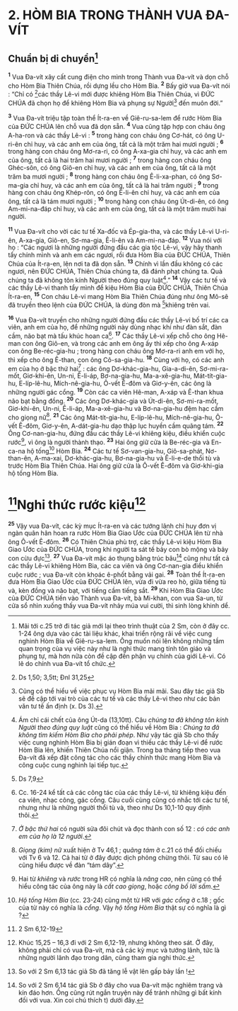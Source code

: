 # 2. HÒM BIA TRONG THÀNH VUA ĐA-VÍT
## Chuẩn bị di chuyển[^1]
<sup><b>1</b></sup> Vua Đa-vít xây cất cung điện cho mình trong Thành vua Đa-vít và dọn chỗ cho Hòm Bia Thiên Chúa, rồi dựng lều cho Hòm Bia. <sup><b>2</b></sup> Bấy giờ vua Đa-vít nói : “Chỉ có [^1*]các thầy Lê-vi mới được khiêng Hòm Bia Thiên Chúa, vì ĐỨC CHÚA đã chọn họ để khiêng Hòm Bia và phụng sự Người[^2] đến muôn đời.”

<sup><b>3</b></sup> Vua Đa-vít triệu tập toàn thể Ít-ra-en về Giê-ru-sa-lem để rước Hòm Bia của ĐỨC CHÚA lên chỗ vua đã dọn sẵn. <sup><b>4</b></sup> Vua cũng tập hợp con cháu ông A-ha-ron và các thầy Lê-vi : <sup><b>5</b></sup> trong hàng con cháu ông Cơ-hát, có ông U-ri-ên chỉ huy, và các anh em của ông, tất cả là một trăm hai mươi người ; <sup><b>6</b></sup> trong hàng con cháu ông Mơ-ra-ri, có ông A-xa-gia chỉ huy, và các anh em của ông, tất cả là hai trăm hai mươi người ; <sup><b>7</b></sup> trong hàng con cháu ông Ghéc-sôn, có ông Giô-en chỉ huy, và các anh em của ông, tất cả là một trăm ba mươi người ; <sup><b>8</b></sup> trong hàng con cháu ông Ê-li-xa-phan, có ông Sơ-ma-gia chỉ huy, và các anh em của ông, tất cả là hai trăm người ; <sup><b>9</b></sup> trong hàng con cháu ông Khép-rôn, có ông Ê-li-ên chỉ huy, và các anh em của ông, tất cả là tám mươi người ; <sup><b>10</b></sup> trong hàng con cháu ông Út-di-ên, có ông Am-mi-na-đáp chỉ huy, và các anh em của ông, tất cả là một trăm mười hai người.

<sup><b>11</b></sup> Vua Đa-vít cho vời các tư tế Xa-đốc và Ép-gia-tha, và các thầy Lê-vi U-ri-ên, A-xa-gia, Giô-en, Sơ-ma-gia, Ê-li-ên và Am-mi-na-đáp. <sup><b>12</b></sup> Vua nói với họ : “Các ngươi là những người đứng đầu các gia tộc Lê-vi, vậy hãy thanh tẩy chính mình và anh em các ngươi, rồi đưa Hòm Bia của ĐỨC CHÚA, Thiên Chúa của Ít-ra-en, lên nơi ta đã dọn sẵn. <sup><b>13</b></sup> Chính vì lần đầu không có các ngươi, nên ĐỨC CHÚA, Thiên Chúa chúng ta, đã đánh phạt chúng ta. Quả chúng ta đã không tôn kính Người theo đúng quy luật[^3].” <sup><b>14</b></sup> Vậy các tư tế và các thầy Lê-vi thanh tẩy mình để kiệu Hòm Bia của ĐỨC CHÚA, Thiên Chúa Ít-ra-en, <sup><b>15</b></sup> Con cháu Lê-vi mang Hòm Bia Thiên Chúa đúng như ông Mô-sê đã truyền theo lệnh của ĐỨC CHÚA, là dùng đòn mà [^2*]khiêng trên vai.

<sup><b>16</b></sup> Vua Đa-vít truyền cho những người đứng đầu các thầy Lê-vi bố trí các ca viên, anh em của họ, để những người này dùng nhạc khí như đàn sắt, đàn cầm, não bạt mà tấu khúc hoan ca[^4]. <sup><b>17</b></sup> Các thầy Lê-vi xếp chỗ cho ông Hê-man con ông Giô-en, và trong các anh em ông ấy thì xếp cho ông A-xáp con ông Be-réc-gia-hu ; trong hàng con cháu ông Mơ-ra-ri anh em với họ, thì xếp cho ông Ê-than, con ông Cô-sa-gia-hu. <sup><b>18</b></sup> Cùng với họ, có các anh em của họ ở bậc thứ hai[^5] : các ông Dơ-khác-gia-hu, Gia-a-di-ên, Sơ-mi-ra-mốt, Giơ-khi-ên, Un-ni, Ê-li-áp, Bơ-na-gia-hu, Ma-a-xê-gia-hu, Mát-tít-gia-hu, E-líp-lê-hu, Mích-nê-gia-hu, Ô-vết Ê-đôm và Giơ-y-ên, các ông là những người gác cổng. <sup><b>19</b></sup> Còn các ca viên Hê-man, A-xáp và Ê-than khua não bạt bằng đồng. <sup><b>20</b></sup> Các ông Dơ-khác-gia và Út-di-ên, Sơ-mi-ra-mốt, Giơ-khi-ên, Un-ni, Ê-li-áp, Ma-a-xê-gia-hu và Bơ-na-gia-hu đệm hạc cầm cho giọng nữ[^6]. <sup><b>21</b></sup> Các ông Mát-tít-gia-hu, E-líp-lê-hu, Mích-nê-gia-hu, Ô-vết Ê-đôm, Giơ-y-ên, A-dát-gia-hu dạo thập lục huyền cầm quãng tám. <sup><b>22</b></sup> Ông Cơ-nan-gia-hu, đứng đầu các thầy Lê-vi khiêng kiệu, điều khiển cuộc rước[^7], vì ông là người thành thạo. <sup><b>23</b></sup> Hai ông giữ cửa là Be-réc-gia và En-ca-na hộ tống[^8] Hòm Bia. <sup><b>24</b></sup> Các tư tế Sơ-van-gia-hu, Giô-sa-phát, Nơ-than-ên, A-ma-xai, Dơ-khác-gia-hu, Bơ-na-gia-hu và Ê-li-e-de thổi tù và trước Hòm Bia Thiên Chúa. Hai ông giữ cửa là Ô-vết Ê-đôm và Giơ-khi-gia hộ tống Hòm Bia.

# [^3*]Nghi thức rước kiệu[^9]
<sup><b>25</b></sup> Vậy vua Đa-vít, các kỳ mục Ít-ra-en và các tướng lãnh chỉ huy đơn vị ngàn quân hân hoan ra rước Hòm Bia Giao Ước của ĐỨC CHÚA lên từ nhà ông Ô-vết Ê-đôm. <sup><b>26</b></sup> Có Thiên Chúa phù trợ, các thầy Lê-vi kiệu Hòm Bia Giao Ước của ĐỨC CHÚA, trong khi người ta sát tế bảy con bò mộng và bảy con cừu đực[^10]. <sup><b>27</b></sup> Vua Đa-vít mặc áo thụng bằng trúc bâu[^11] cũng như tất cả các thầy Lê-vi khiêng Hòm Bia, các ca viên và ông Cơ-nan-gia điều khiển cuộc rước ; vua Đa-vít còn khoác ê-phốt bằng vải gai. <sup><b>28</b></sup> Toàn thể Ít-ra-en đưa Hòm Bia Giao Ước của ĐỨC CHÚA lên, vừa đi vừa reo hò, giữa tiếng tù và, kèn đồng và não bạt, với tiếng cầm tiếng sắt. <sup><b>29</b></sup> Khi Hòm Bia Giao Ước của ĐỨC CHÚA tiến vào Thành vua Đa-vít, bà Mi-khan, con vua Sa-un, từ cửa sổ nhìn xuống thấy vua Đa-vít nhảy múa vui cười, thì sinh lòng khinh dể.

[^1]: Mãi tới c.25 trở đi tác giả mới lại theo trình thuật của 2 Sm, còn ở đây cc. 1-24 ông dựa vào các tài liệu khác, khai triển rộng rãi về việc cung nghinh Hòm Bia về Giê-ru-sa-lem. Ông muốn nói lên không những tầm quan trọng của vụ việc này như là nghi thức mang tính tôn giáo và phụng tự, mà hơn nữa còn đề cập đến phận vụ chính của giới Lê-vi. Có lẽ do chính vua Đa-vít tổ chức.
[^2]: Cũng có thể hiểu về việc phục vụ Hòm Bia mãi mãi. Sau đây tác giả Sb sẽ đề cập tới vai trò của các tư tế và các thầy Lê-vi theo như các bản văn tư tế ấn định (x. Ds 3).
[^3]: Ám chỉ cái chết của ông Út-da (13,10tt). Câu <i>chúng ta đã không tôn kính Người theo đúng quy luật</i> cũng có thể hiểu về Hòm Bia : <i>Chúng ta đã không tìm kiếm Hòm Bia cho phải phép</i>. Như vậy tác giả Sb cho thấy việc cung nghinh Hòm Bia bị gián đoạn vì thiếu các thầy Lê-vi để rước Hòm Bia lên, khiến Thiên Chúa nổi giận. Trong ba tháng tiếp theo vua Đa-vít đã xếp đặt công tác cho các thầy chính thức mang Hòm Bia và công cuộc cung nghinh lại tiếp tục.
[^4]: Cc. 16-24 kể tất cả các công tác của các thầy Lê-vi, từ khiêng kiệu đến ca viên, nhạc công, gác cổng. Câu cuối cùng cũng có nhắc tới các tư tế, nhưng như là những người thổi tù và, theo như Ds 10,1-10 quy định thôi.
[^5]: <i>Ở bậc thứ hai</i> có người sửa đôi chút và đọc thành con số 12 : <i>có các anh em của họ là 12 người</i>.
[^6]: <i>Giọng (kim) nữ</i> xuất hiện ở Tv 46,1 ; <i>quãng tám</i> ở c.21 có thể đối chiếu với Tv 6 và 12. Cả hai từ ở đây được dịch phỏng chừng thôi. Từ sau có lẽ cũng hiểu được về đàn “tám dây”.
[^7]: Hai từ <i>khiêng</i> và <i>rước</i> trong HR có nghĩa là <i>nâng cao</i>, nên cũng có thể hiểu công tác của ông này là <i>cất cao giọng</i>, hoặc <i>công bố lời sấm</i>.
[^8]: <i>Hộ tống Hòm Bia</i> (cc. 23-24) cũng một từ HR với <i>gác cổng</i> ở c.18 ; gốc của từ này có nghĩa là <i>cổng</i>. Vậy <i>hộ tống Hòm Bia</i> thật sự có nghĩa là gì ?
[^9]: Khúc 15,25 – 16,3 đi với 2 Sm 6,12-19, nhưng không theo sát. Ở đây, không phải chỉ có vua Đa-vít, mà cả các kỳ mục và tướng lãnh, tức là những người lãnh đạo trong dân, cũng tham gia nghi thức.
[^10]: So với 2 Sm 6,13 tác giả Sb đã tăng lễ vật lên gấp bảy lần !
[^11]: So với 2 Sm 6,14 tác giả Sb ở đây cho vua Đa-vít mặc nghiêm trang và kín đáo hơn. Ông cũng rút ngắn truyện này để tránh những gì bất kính đối với vua. Xin coi chú thích t) dưới đây.
[^1*]: Ds 1,50; 3,5tt; Đnl 31,25
[^2*]: Ds 7,9
[^3*]: 2 Sm 6,12-19
